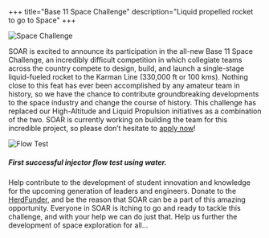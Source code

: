 +++
title="Base 11 Space Challenge"
description="Liquid propelled rocket to go to Space"
+++

![Space Challenge](/img/Space-Challenge-Header-Logo.png)

SOAR is excited to announce its participation in the all-new Base 11 Space Challenge, an incredibly difficult competition in which collegiate teams across the country compete to design, build, and launch a single-stage liquid-fueled rocket to the Karman Line (330,000 ft or 100 kms). Nothing close to this feat has ever been accomplished by any amateur team in history, so we have the chance to contribute groundbreaking developments to the space industry and change the course of history. This challenge has replaced our High-Altitude and Liquid Propulsion initiatives as a combination of the two. SOAR is currently working on building the team for this incredible project, so please don’t hesitate to [apply now](@/join-usf-soar.md)!

![Flow Test](/img/water-flow-test.jpg)

##### First successful injector flow test using water.

Help contribute to the development of student innovation and knowledge for the upcoming generation of leaders and engineers. Donate to the [HerdFunder](https://giving.usf.edu/how/herdfunder/usfs-race-space), and be the reason that SOAR can be a part of this amazing opportunity. Everyone in SOAR is itching to go and ready to tackle this challenge, and with your help we can do just that. Help us further the development of space exploration for all... 
